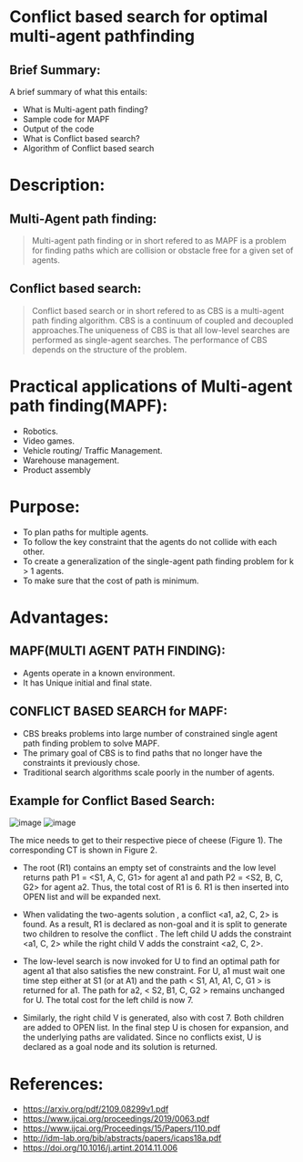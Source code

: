 <h1 align="left">Conflict based search for optimal multi-agent pathfinding</h1>


## Brief Summary:
A brief summary of what this entails:
* What is Multi-agent path finding?
* Sample code for MAPF
* Output of the code
* What is Conflict based search?
* Algorithm of Conflict based search

# Description:
## **Multi-Agent path finding:**
> Multi-agent path finding or in short refered to as MAPF is a problem for finding paths which are collision or obstacle free for a given set of agents.

## **Conflict based search:**

>Conflict based search or in short refered to as CBS is a multi-agent path finding algorithm.  CBS is a continuum of coupled and decoupled approaches.The uniqueness of CBS is that all low-level
searches are performed as single-agent searches. The performance of CBS depends on the structure of the problem.

# Practical applications of Multi-agent path finding(MAPF):
* Robotics.
* Video games.
* Vehicle routing/ Traffic Management.
* Warehouse management.
* Product assembly


# Purpose:
* To plan paths for multiple agents.
* To follow the key constraint that the agents do not collide with each other.
* To create a generalization of the single-agent path finding problem for k > 1 agents.
* To make sure that the cost of path is minimum.


# Advantages:

## MAPF(MULTI AGENT PATH FINDING):
* Agents operate in a known environment.
* It has Unique initial and final state.

## CONFLICT BASED SEARCH for MAPF:
* CBS breaks problems into large number of constrained single agent path finding problem to solve MAPF.
* The primary goal of CBS is to find paths that no longer have the constraints it previously chose. 
* Traditional search algorithms scale poorly in the number of agents.

## Example for Conflict Based Search: 
<img align = left>![image](https://user-images.githubusercontent.com/66793093/139477204-2b29892e-40da-4422-b62b-ed0ef524c20a.png)</img>
<img align = right>![image](https://user-images.githubusercontent.com/66793093/139477400-cefaeb8a-6a8a-4812-a829-95c406cb868a.png)</img>

The mice needs to get to their respective piece of cheese (Figure 1). The corresponding CT is shown in Figure 2.

* The root (R1) contains an empty set of constraints and the low level returns path P1 = <S1, A, C, G1> for agent a1 and path P2 = <S2, B, C, G2> for agent a2. Thus, the total cost of R1 is 6. R1 is then inserted into OPEN list and will be expanded next.

* When validating the two-agents solution , a conflict <a1, a2, C, 2> is found. As a result, R1 is declared as non-goal and it is split to generate two children to resolve the conflict . The left child U adds the constraint <a1, C, 2> while the right child V adds the constraint <a2, C, 2>.

* The low-level search is now invoked for U to find an optimal path for agent a1 that also satisfies the new constraint. For U, a1 must wait one time step either at S1 (or at A1) and the path < S1, A1, A1, C, G1 > is returned for a1. The path for a2, < S2, B1, C, G2 > remains unchanged for U. The total cost for the left child is now 7.

* Similarly, the right child V is generated, also with cost 7. Both children are added to OPEN list. In the final step U is chosen for expansion, and the underlying paths are validated. Since no conflicts exist, U is declared as a goal node and its solution is returned. 


# References:
* https://arxiv.org/pdf/2109.08299v1.pdf
* https://www.ijcai.org/proceedings/2019/0063.pdf
* https://www.ijcai.org/Proceedings/15/Papers/110.pdf
* http://idm-lab.org/bib/abstracts/papers/icaps18a.pdf
* https://doi.org/10.1016/j.artint.2014.11.006
